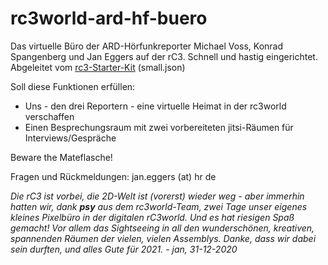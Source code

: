# rc3world-ard-hf-buero
Das virtuelle Büro der ARD-Hörfunkreporter Michael Voss, Konrad Spangenberg und Jan Eggers auf der rC3. Schnell und hastig eingerichtet. Abgeleitet vom [rc3-Starter-Kit](https://git.cccv.de/rc3/world-map-starterkit) (small.json)

Soll diese Funktionen erfüllen: 
- Uns - den drei Reportern - eine virtuelle Heimat in der rc3world verschaffen
- Einen Besprechungsraum mit zwei vorbereiteten jitsi-Räumen für Interviews/Gespräche

Beware the Mateflasche!

Fragen und Rückmeldungen: jan.eggers (at) hr de

*Die rC3 ist vorbei, die 2D-Welt ist (vorerst) wieder weg - aber immerhin hatten wir, dank **psy** aus dem rc3world-Team, zwei Tage unser eigenes kleines Pixelbüro in der digitalen rC3world. Und es hat riesigen Spaß gemacht! Vor allem das Sightseeing in all den wunderschönen, kreativen, spannenden Räumen der vielen, vielen Assemblys. Danke, dass wir dabei sein durften, und alles Gute für 2021. - jan, 31-12-2020*
